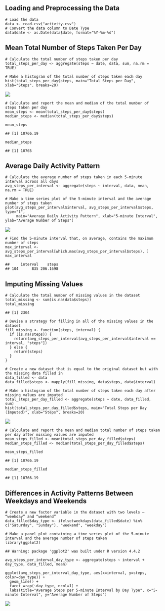 ## Loading and Preprocessing the Data

    # Load the data
    data <- read.csv("activity.csv")
    # Convert the data column to Date Type
    data$date <- as.Date(data$date, format="%Y-%m-%d")

## Mean Total Number of Steps Taken Per Day

    # Calculate the total number of steps taken per day
    total_steps_per_day <- aggregate(steps ~ date, data, sum, na.rm = TRUE)

    # Make a histogram of the total number of steps taken each day
    hist(total_steps_per_day$steps, main="Total Steps per Day", xlab="Steps", breaks=20)

![](PA1_Template_files/figure-markdown_strict/unnamed-chunk-2-1.png)

    # Calculate and report the mean and median of the total number of steps taken per day
    mean_steps <- mean(total_steps_per_day$steps)
    median_steps <- median(total_steps_per_day$steps)

    mean_steps

    ## [1] 10766.19

    median_steps

    ## [1] 10765

## Average Daily Activity Pattern

    # Calculate the average number of steps taken in each 5-minute interval across all days
    avg_steps_per_interval <- aggregate(steps ~ interval, data, mean, na.rm = TRUE)

    # Make a time series plot of the 5-minute interval and the average number of steps taken
    plot(avg_steps_per_interval$interval, avg_steps_per_interval$steps, type="l", 
         main="Average Daily Activity Pattern", xlab="5-minute Interval", ylab="Average Number of Steps")

![](PA1_Template_files/figure-markdown_strict/unnamed-chunk-3-1.png)

    # Find the 5-minute interval that, on average, contains the maximum number of steps
    max_interval <- avg_steps_per_interval[which.max(avg_steps_per_interval$steps), ]
    max_interval

    ##     interval    steps
    ## 104      835 206.1698

## Imputing Missing Values

    # Calculate the total number of missing values in the dataset
    total_missing <- sum(is.na(data$steps))
    total_missing

    ## [1] 2304

    # Devise a strategy for filling in all of the missing values in the dataset
    fill_missing <- function(steps, interval) {
      if (is.na(steps)) {
        return(avg_steps_per_interval[avg_steps_per_interval$interval == interval, "steps"])
      } else {
        return(steps)
      }
    }

    # Create a new dataset that is equal to the original dataset but with the missing data filled in
    data_filled <- data
    data_filled$steps <- mapply(fill_missing, data$steps, data$interval)

    # Make a histogram of the total number of steps taken each day after missing values are imputed
    total_steps_per_day_filled <- aggregate(steps ~ date, data_filled, sum)
    hist(total_steps_per_day_filled$steps, main="Total Steps per Day (Imputed)", xlab="Steps", breaks=20)

![](PA1_Template_files/figure-markdown_strict/unnamed-chunk-4-1.png)

    # Calculate and report the mean and median total number of steps taken per day after missing values are imputed
    mean_steps_filled <- mean(total_steps_per_day_filled$steps)
    median_steps_filled <- median(total_steps_per_day_filled$steps)

    mean_steps_filled

    ## [1] 10766.19

    median_steps_filled

    ## [1] 10766.19

## Differences in Activity Patterns Between Weekdays and Weekends

    # Create a new factor variable in the dataset with two levels – “weekday” and “weekend”
    data_filled$day_type <- ifelse(weekdays(data_filled$date) %in% c("Saturday", "Sunday"), "weekend", "weekday")

    # Make a panel plot containing a time series plot of the 5-minute interval and the average number of steps taken
    library(ggplot2)

    ## Warning: package 'ggplot2' was built under R version 4.4.2

    avg_steps_per_interval_day_type <- aggregate(steps ~ interval + day_type, data_filled, mean)

    ggplot(avg_steps_per_interval_day_type, aes(x=interval, y=steps, color=day_type)) +
      geom_line() +
      facet_wrap(~day_type, ncol=1) +
      labs(title="Average Steps per 5-minute Interval by Day Type", x="5-minute Interval", y="Average Number of Steps")

![](PA1_Template_files/figure-markdown_strict/unnamed-chunk-5-1.png)

